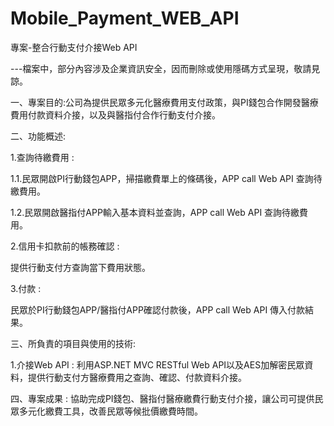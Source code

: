 # Mobile_Payment_WEB_API
專案-整合行動支付介接Web API

---檔案中，部分內容涉及企業資訊安全，因而刪除或使用隱碼方式呈現，敬請見諒。

一、專案目的:公司為提供民眾多元化醫療費用支付政策，與PI錢包合作開發醫療費用付款資料介接，以及與醫指付合作行動支付介接。

二、功能概述:

1.查詢待繳費用 : 
  
  1.1.民眾開啟PI行動錢包APP，掃描繳費單上的條碼後，APP call Web API 查詢待繳費用。
  
  1.2.民眾開啟醫指付APP輸入基本資料並查詢，APP call Web API 查詢待繳費用。 

2.信用卡扣款前的帳務確認 : 
  
  提供行動支付方查詢當下費用狀態。
  
3.付款 :

  民眾於PI行動錢包APP/醫指付APP確認付款後，APP call Web API 傳入付款結果。
  
三、所負責的項目與使用的技術:

1.介接Web API : 利用ASP.NET MVC RESTful Web API以及AES加解密民眾資料，提供行動支付方醫療費用之查詢、確認、付款資料介接。

四、專案成果 : 協助完成PI錢包、醫指付醫療繳費行動支付介接，讓公司可提供民眾多元化繳費工具，改善民眾等候批價繳費時間。
